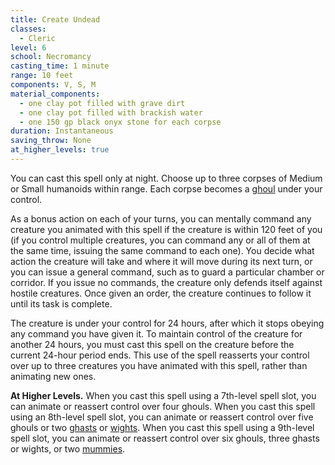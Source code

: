 ```yaml
---
title: Create Undead
classes:
  - Cleric
level: 6
school: Necromancy
casting_time: 1 minute
range: 10 feet
components: V, S, M
material_components:
  - one clay pot filled with grave dirt
  - one clay pot filled with brackish water
  - one 150 gp black onyx stone for each corpse
duration: Instantaneous
saving_throw: None
at_higher_levels: true
---
```


You can cast this spell only at night. Choose up to three corpses of Medium or Small humanoids within range. Each corpse becomes a [ghoul](/monsters/ghoul/) under your control.

As a bonus action on each of your turns, you can mentally command any creature you animated with this spell if the creature is within 120 feet of you (if you control multiple creatures, you can command any or all of them at the same time, issuing the same command to each one). You decide what action the creature will take and where it will move during its next turn, or you can issue a general command, such as to guard a particular chamber or corridor. If you issue no commands, the creature only defends itself against hostile creatures. Once given an order, the creature continues to follow it until its task is complete.

The creature is under your control for 24 hours, after which it stops obeying any command you have given it. To maintain control of the creature for another 24 hours, you must cast this spell on the creature before the current 24-hour period ends. This use of the spell reasserts your control over up to three creatures you have animated with this spell, rather than animating new ones.

**At Higher Levels.** When you cast this spell using a 7th-level spell slot, you can animate or reassert control over four ghouls. When you cast this spell using an 8th-level spell slot, you can animate or reassert control over five ghouls or two [ghasts](/monsters/ghoul-ghast/) or [wights](/monsters/wight/). When you cast this spell using a 9th-level spell slot, you can animate or reassert control over six ghouls, three ghasts or wights, or two [mummies](/monsters/mummy/).
